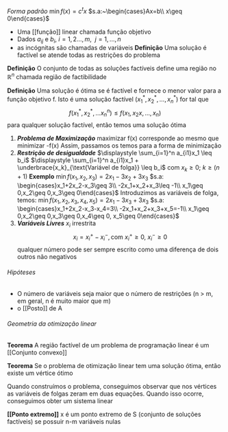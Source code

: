 *Forma padrão*
 $\min f(x)=c^tx$
 $s.a:~\begin{cases}Ax=b\\ x\geq 0\end{cases}$ 
 - Uma [[função]] linear chamada função objetivo
 - Dados $a_{ij}$ e $b_i$, $i=1,2...,m,~~j=1,...,n$ 
 - as incógnitas são chamadas de variáveis
**Definição**
Uma solução é factível se atende todas as restrições do problema 

**Definição**
O conjunto de todas as soluções factíveis define uma região no $\mathbb{R}^n$ chamada região de factibilidade

**Definição** 
Uma solução é ótima se é factível e fornece o menor valor para a função objetivo f. Isto é uma solução factível ($x_1^*,x_2^*,...,x_n^*$) for tal que 
$$f(x_1^*,x_2^*,...x_n^n)\leq f(x_1,x_2x,...,x_n)$$
para qualquer solução factível, então temos uma solução ótima
1. ***Problema de Maximização***
	maximizar f(x) corresponde ao mesmo que minimizar -f(x)
	Assim, passamos os temos para a forma de minimização
2. ***Restrição de desigualdade***
	$\displaystyle \sum_{i=1}^n a_{i1}x_1 \leq b_i$
	$\displaystyle \sum_{i=1}^n a_{i1}x_1 + \underbrace{x_k}_{\text{Variável de folga}} \leq b_i$
	com $x_k\geq 0;~k\geq (n+1)$ 
	**Exemplo**
	$\min f(x_1,x_2,x_3)=2x_1-3x_2+3x_3$
	$s.a: \begin{cases}x_1+2x_2-x_3\geq 3\\ -2x_1+x_2+x_3\leq -1\\ x_1\geq 0,x_2\geq 0,x_3\geq 0\end{cases}$ 
	Introduzimos as variáveis de folga, temos:
	$\min f(x_1,x_2,x_3,x_4,x_5)=2x_1-3x_3+3x_3$
	$s.a: \begin{cases}x_1+2x_2-x_3-x_4=3\\ -2x_1+x_2+x_3+x_5=-1\\ x_1\geq 0,x_2\geq 0,x_3\geq 0,x_4\geq 0, x_5\geq 0\end{cases}$
3. ***Variáveis Livres***
	$x_i$ irrestrita
	$$x_i=x_i^+-x_i^-,\text{com}~x_i^+\geq 0,~x_i^-\geq 0$$
	qualquer número pode ser sempre escrito como uma diferença de dois outros não negativos

###### Hipóteses
- O número de variáveis seja maior que o número de restrições (n > m, em geral, n é muito maior que m)
- o [[Posto]] de A

###### Geometria da otimização linear
**Teorema**
A região factível de um problema de programação linear é um [[Conjunto convexo]]

**Teorema**
Se o problema de otimização linear tem uma solução ótima, então existe um vértice ótimo


Quando construímos o problema, conseguimos observar que nos vértices as variáveis de folgas zeram em duas equações. Quando isso ocorre, conseguimos obter um sistema linear

**[[Ponto extremo]]**
x é um ponto extremo de S (conjunto de soluções factíveis) se possuir n-m variáveis nulas
